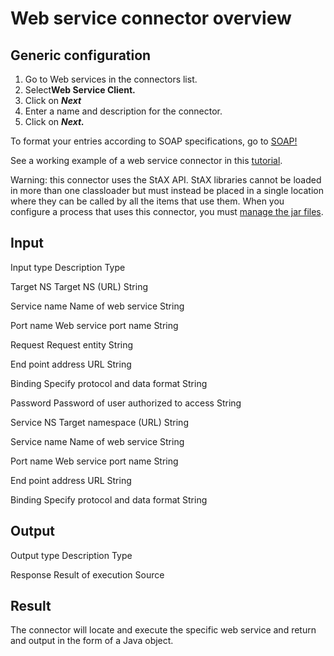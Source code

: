 # Web service connector overview

## Generic configuration

1. Go to Web services in the connectors list. 
2. Select**Web Service Client.**
3. Click on _**Next**_
4. Enter a name and description for the connector.
5. Click on _**Next.**_

To format your entries according to SOAP specifications, go to [SOAP!](http://www.w3.org/TR/soap12-part1/#intro)

See a working example of a web service connector in this [tutorial](web-service-tutorial.md).

Warning: this connector uses the StAX API. StAX libraries cannot be loaded in more than one classloader but must instead be placed in a single location where they can be called by all the items that use them. 
When you configure a process that uses this connector, you must [manage the jar files](manage-jar-files.md).

## Input
Input type
Description
Type

Target NS
Target NS (URL)
String

Service name
Name of web service
String

Port name
Web service port name
String

Request
Request entity
String

End point address
URL
String

Binding
Specify protocol and data format
String

Password
Password of user authorized to access
String

Service NS
Target namespace (URL)
String

Service name
Name of web service
String

Port name
Web service port name
String

End point address
URL
String

Binding
Specify protocol and data format
String

## Output
Output type
Description
Type

Response
Result of execution
Source

## Result

The connector will locate and execute the specific web service and return and output in the form of a Java object.